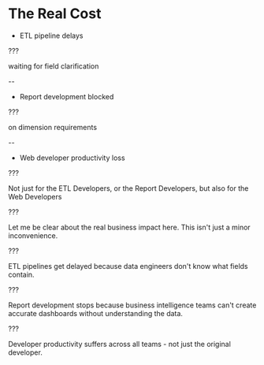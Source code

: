 # The Real Cost

- ETL pipeline delays

???

waiting for field clarification

--

- Report development blocked

???

on dimension requirements

--

- Web developer productivity loss

???

Not just for the ETL Developers, or the Report Developers, but also for the Web Developers

???

Let me be clear about the real business impact here. This isn't just a minor inconvenience.

???

ETL pipelines get delayed because data engineers don't know what fields contain.

???

Report development stops because business intelligence teams can't create accurate dashboards without understanding the data.

???

Developer productivity suffers across all teams - not just the original developer.
